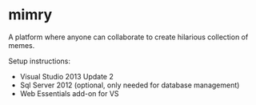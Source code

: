 mimry
=====
A platform where anyone can collaborate to create hilarious collection of memes.


Setup instructions:

- Visual Studio 2013 Update 2
- Sql Server 2012 (optional, only needed for database management)
- Web Essentials add-on for VS
